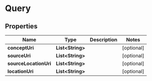 # Query

## Properties
Name | Type | Description | Notes
------------ | ------------- | ------------- | -------------
**conceptUri** | **List&lt;String&gt;** |  |  [optional]
**sourceUri** | **List&lt;String&gt;** |  |  [optional]
**sourceLocationUri** | **List&lt;String&gt;** |  |  [optional]
**locationUri** | **List&lt;String&gt;** |  |  [optional]
